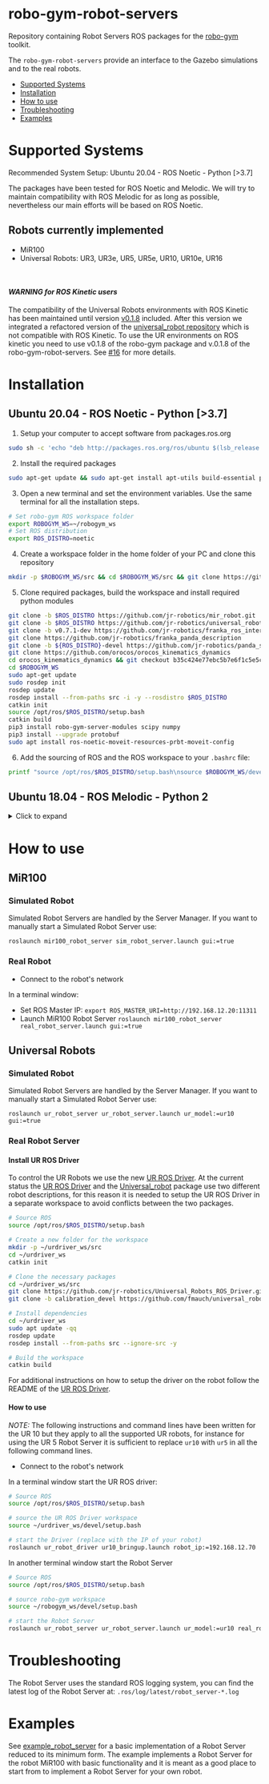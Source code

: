 # robo-gym-robot-servers

Repository containing Robot Servers ROS packages for the [robo-gym](https://github.com/jr-robotics/robo-gym) toolkit. 

The `robo-gym-robot-servers` provide an interface to the Gazebo simulations and to the real robots. 

- [Supported Systems](#supported-systems)
- [Installation](#installation)
- [How to use](#how-to-use)
- [Troubleshooting](#troubleshooting)
- [Examples](#examples)

# Supported Systems 

Recommended System Setup: Ubuntu 20.04 - ROS Noetic - Python [>3.7]

The packages have been tested for ROS Noetic and Melodic.
We will try to maintain compatibility with ROS Melodic for as long as possible, nevertheless our main efforts will be based on ROS Noetic. 

## Robots currently implemented
- MiR100
- Universal Robots: UR3, UR3e, UR5, UR5e, UR10, UR10e, UR16

<br>

#### *WARNING for ROS Kinetic users*

The compatibility of the Universal Robots environments with ROS Kinetic has been maintained until version [v0.1.8](https://github.com/jr-robotics/robo-gym-robot-servers/tree/v0.1.8) included. After this version we integrated a refactored version of the [universal_robot repository](https://github.com/jr-robotics/universal_robot) which is not compatible with ROS Kinetic. To use the UR environments on ROS kinetic you need to use v0.1.8 of the robo-gym package and v.0.1.8 of the robo-gym-robot-servers. See [#16](https://github.com/jr-robotics/robo-gym/issues/16) for more details. 


# Installation

## Ubuntu 20.04 - ROS Noetic - Python [>3.7]

1.  Setup your computer to accept software from packages.ros.org
```sh
sudo sh -c 'echo "deb http://packages.ros.org/ros/ubuntu $(lsb_release -sc) main" > /etc/apt/sources.list.d/ros-latest.list' && sudo apt-key adv --keyserver 'hkp://keyserver.ubuntu.com:80' --recv-key C1CF6E31E6BADE8868B172B4F42ED6FBAB17C654
```

2. Install the required packages
```sh
sudo apt-get update && sudo apt-get install apt-utils build-essential psmisc vim-gtk git swig sudo libcppunit-dev python3-catkin-tools python3-rosdep python3-pip python3-rospkg python3-future python3-osrf-pycommon
```

3. Open a new terminal and set the environment variables. Use the same terminal for all the installation steps. 
```sh
# Set robo-gym ROS workspace folder
export ROBOGYM_WS=~/robogym_ws 
# Set ROS distribution
export ROS_DISTRO=noetic
```

4. Create a workspace folder in the home folder of your PC and clone this repository
```sh
mkdir -p $ROBOGYM_WS/src && cd $ROBOGYM_WS/src && git clone https://github.com/tinhangchui/robo-gym-robot-servers.git
```



5. Clone required packages, build the workspace and install required python modules
```sh
git clone -b $ROS_DISTRO https://github.com/jr-robotics/mir_robot.git
git clone -b $ROS_DISTRO https://github.com/jr-robotics/universal_robot.git
git clone -b v0.7.1-dev https://github.com/jr-robotics/franka_ros_interface
git clone https://github.com/jr-robotics/franka_panda_description
git clone -b ${ROS_DISTRO}-devel https://github.com/jr-robotics/panda_simulator
git clone https://github.com/orocos/orocos_kinematics_dynamics
cd orocos_kinematics_dynamics && git checkout b35c424e77ebc5b7e6f1c5e5c34f8a4666fbf5bc
cd $ROBOGYM_WS
sudo apt-get update
sudo rosdep init
rosdep update
rosdep install --from-paths src -i -y --rosdistro $ROS_DISTRO
catkin init
source /opt/ros/$ROS_DISTRO/setup.bash
catkin build
pip3 install robo-gym-server-modules scipy numpy
pip3 install --upgrade protobuf
sudo apt install ros-noetic-moveit-resources-prbt-moveit-config
```

6. Add the sourcing of ROS and the ROS workspace to your `.bashrc` file:
```sh
printf "source /opt/ros/$ROS_DISTRO/setup.bash\nsource $ROBOGYM_WS/devel/setup.bash" >> ~/.bashrc
```

## Ubuntu 18.04 - ROS Melodic - Python 2

<details>
<summary>Click to expand</summary>
<p>

1.  Setup your computer to accept software from packages.ros.org
```sh
sudo sh -c 'echo "deb http://packages.ros.org/ros/ubuntu $(lsb_release -sc) main" > /etc/apt/sources.list.d/ros-latest.list' && sudo apt-key adv --keyserver 'hkp://keyserver.ubuntu.com:80' --recv-key C1CF6E31E6BADE8868B172B4F42ED6FBAB17C654
```

2. Install the required packages
```sh
sudo apt-get update && sudo apt-get install apt-utils build-essential psmisc vim-gtk git swig sudo libcppunit-dev python-catkin-tools python-rosdep python-pip python-rospkg python-future
```

3. Open a new terminal and set the environment variables. Use the same terminal for all the installation steps. 
```sh
# Set robo-gym ROS workspace folder
export ROBOGYM_WS=~/robogym_ws 
# Set ROS distribution
export ROS_DISTRO=melodic
```

4. Create a workspace folder in the home folder of your PC and clone this repository
```sh
mkdir -p $ROBOGYM_WS/src && cd $ROBOGYM_WS/src && git clone https://github.com/jr-robotics/robo-gym-robot-servers.git
```

5. Clone required packages, build the workspace and install required python modules
```sh

git clone -b $ROS_DISTRO https://github.com/jr-robotics/mir_robot.git
git clone -b $ROS_DISTRO https://github.com/jr-robotics/universal_robot.git
git clone -b v0.7.1-dev https://github.com/jr-robotics/franka_ros_interface
git clone https://github.com/jr-robotics/franka_panda_description
git clone -b ${ROS_DISTRO}-devel https://github.com/jr-robotics/panda_simulator
git clone https://github.com/orocos/orocos_kinematics_dynamics
cd orocos_kinematics_dynamics && git checkout b35c424e77ebc5b7e6f1c5e5c34f8a4666fbf5bc
cd $ROBOGYM_WS
sudo apt-get update
sudo rosdep init
rosdep update
rosdep install --from-paths src -i -y --rosdistro $ROS_DISTRO
catkin init
source /opt/ros/$ROS_DISTRO/setup.bash
catkin build
pip install --upgrade pip
pip install robo-gym-server-modules scipy numpy
```

6. Add the sourcing of ROS and the ROS workspace to your `.bashrc` file:
```sh
printf "source /opt/ros/$ROS_DISTRO/setup.bash\nsource $ROBOGYM_WS/devel/setup.bash" >> ~/.bashrc
```

</p>
</details>  

# How to use

## MiR100

### Simulated Robot
Simulated Robot Servers are handled by the Server Manager. If you want to manually start a Simulated Robot Server use:
```
roslaunch mir100_robot_server sim_robot_server.launch gui:=true
```
### Real Robot

- Connect to the robot's network

In a terminal window:
- Set ROS Master IP: `export ROS_MASTER_URI=http://192.168.12.20:11311`
- Launch MiR100 Robot Server `roslaunch mir100_robot_server real_robot_server.launch gui:=true`


## Universal Robots

### Simulated Robot
Simulated Robot Servers are handled by the Server Manager. If you want to manually start a Simulated Robot Server use:
```
roslaunch ur_robot_server ur_robot_server.launch ur_model:=ur10  gui:=true
```

### Real Robot Server
#### Install UR ROS Driver

To control the UR Robots we use the new [UR ROS Driver](https://github.com/jr-robotics/Universal_Robots_ROS_Driver).
At the current status the [UR ROS Driver](https://github.com/jr-robotics/Universal_Robots_ROS_Driver) and the [Universal_robot](https://github.com/jr-robotics/universal_robot) package use two different robot descriptions, for this reason it is needed to setup the UR ROS Driver in a separate workspace to avoid conflicts between the two packages.

```bash
# Source ROS 
source /opt/ros/$ROS_DISTRO/setup.bash

# Create a new folder for the workspace
mkdir -p ~/urdriver_ws/src
cd ~/urdriver_ws
catkin init

# Clone the necessary packages
cd ~/urdriver_ws/src
git clone https://github.com/jr-robotics/Universal_Robots_ROS_Driver.git
git clone -b calibration_devel https://github.com/fmauch/universal_robot.git

# Install dependencies
cd ~/urdriver_ws
sudo apt update -qq
rosdep update
rosdep install --from-paths src --ignore-src -y

# Build the workspace
catkin build

```

For additional instructions on how to setup the driver on the robot follow the README of the [UR ROS Driver](https://github.com/jr-robotics/Universal_Robots_ROS_Driver).

#### How to use

*NOTE:* The following instructions and command lines have been written for the UR 10 but they apply to all the supported UR robots, for instance for using the UR 5 Robot Server it is sufficient to replace `ur10` with `ur5` in all the following command lines.


- Connect to the robot's network

In a terminal window start the UR ROS driver:

```bash
# Source ROS 
source /opt/ros/$ROS_DISTRO/setup.bash

# source the UR ROS Driver workspace
source ~/urdriver_ws/devel/setup.bash

# start the Driver (replace with the IP of your robot)
roslaunch ur_robot_driver ur10_bringup.launch robot_ip:=192.168.12.70
```



In another terminal window start the Robot Server

```bash
# Source ROS 
source /opt/ros/$ROS_DISTRO/setup.bash

# source robo-gym workspace
source ~/robogym_ws/devel/setup.bash

# start the Robot Server
roslaunch ur_robot_server ur_robot_server.launch ur_model:=ur10 real_robot:=true gui:=true max_torque_scale_factor:=0.5 max_velocity_scale_factor:=0.5 speed_scaling:=0.5
```

# Troubleshooting

The Robot Server uses the standard ROS logging system, you can find the latest log of the Robot Server at: `.ros/log/latest/robot_server-*.log`

# Examples

See [example_robot_server](example_robot_server) for a basic implementation of a Robot Server reduced to its minimum form. The example implements a Robot Server for the robot MiR100 with basic functionality and it is meant as a good place to start from to implement a Robot Server for your own robot. 
